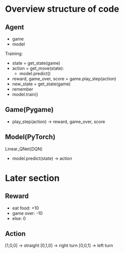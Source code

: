 # Overview structure of code

## Agent
- game
- model

Training:
- state = get_state(game)
- action = get_move(state):
    - model.predict()
- reward, game_over, score = game.play_step(action)
- new_state = get_state(game)
- remember
- model.train()

## Game(Pygame)
- play_step(action)
    -> reward, game_over, score

## Model(PyTorch)
Linear_QNet(DQN)
- model.predict(state)
    -> action


# Later section
## Reward
- eat food: +10
- game over: -10
- else: 0

## Action
[1,0,0] -> straight
[0,1,0] -> right turn
[0,0,1] -> left turn